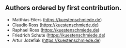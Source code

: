 ## Authors ordered by first contribution.

- Matthias Eilers (https://kuestenschmiede.de)
- Claudio Ross (https://kuestenschmiede.de)
- Raphael Ross (https://kuestenschmiede.de)
- Friedrich Schute (https://kuestenschmiede.de)
- Artur Jozefiak (https://kuestenschmiede.de)